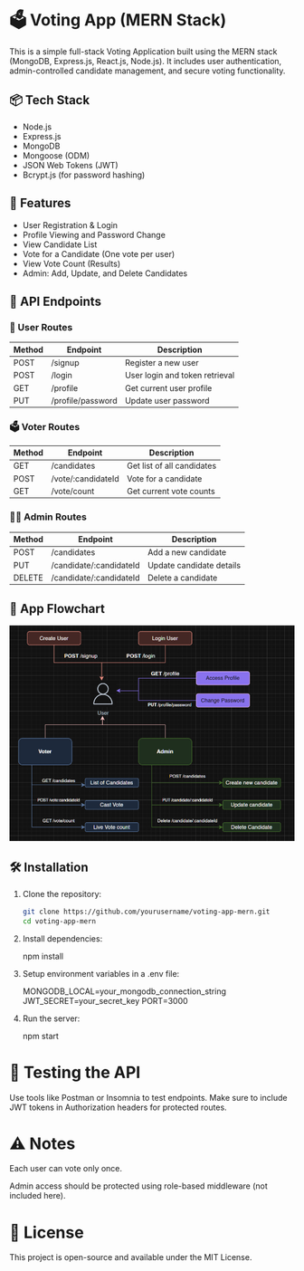 # 🗳️ Voting App (MERN Stack)

This is a simple full-stack Voting Application built using the MERN stack (MongoDB, Express.js, React.js, Node.js). It includes user authentication, admin-controlled candidate management, and secure voting functionality.

## 📦 Tech Stack

- Node.js
- Express.js
- MongoDB
- Mongoose (ODM)
- JSON Web Tokens (JWT)
- Bcrypt.js (for password hashing)

## 🚀 Features

- User Registration & Login
- Profile Viewing and Password Change
- View Candidate List
- Vote for a Candidate (One vote per user)
- View Vote Count (Results)
- Admin: Add, Update, and Delete Candidates

## 🧩 API Endpoints

### 🧑 User Routes

| Method | Endpoint          | Description                    |
| ------ | ----------------- | ------------------------------ |
| POST   | /signup           | Register a new user            |
| POST   | /login            | User login and token retrieval |
| GET    | /profile          | Get current user profile       |
| PUT    | /profile/password | Update user password           |

### 🗳️ Voter Routes

| Method | Endpoint           | Description                |
| ------ | ------------------ | -------------------------- |
| GET    | /candidates        | Get list of all candidates |
| POST   | /vote/:candidateId | Vote for a candidate       |
| GET    | /vote/count        | Get current vote counts    |

### 👨‍💼 Admin Routes

| Method | Endpoint                | Description              |
| ------ | ----------------------- | ------------------------ |
| POST   | /candidates             | Add a new candidate      |
| PUT    | /candidate/:candidateId | Update candidate details |
| DELETE | /candidate/:candidateId | Delete a candidate       |

## 🧩 App Flowchart

![App Flowchart](./Flowchart.png)

## 🛠️ Installation

1. Clone the repository:

   ```bash
   git clone https://github.com/yourusername/voting-app-mern.git
   cd voting-app-mern

   ```

2. Install dependencies:

   npm install

3. Setup environment variables in a .env file:

   MONGODB_LOCAL=your_mongodb_connection_string
   JWT_SECRET=your_secret_key
   PORT=3000

4. Run the server:

   npm start

# 🧪 Testing the API

Use tools like Postman or Insomnia to test endpoints. Make sure to include JWT tokens in Authorization headers for protected routes.

# ⚠️ Notes

Each user can vote only once.

Admin access should be protected using role-based middleware (not included here).

# 📄 License

This project is open-source and available under the MIT License.
